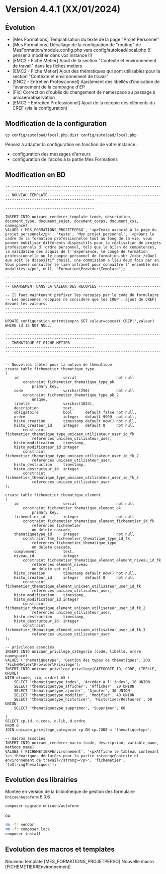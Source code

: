 Version 4.4.1 (XX/01/2024)
====

Évolution
---
- [Mes Formations] Templatisation du texte de la page "Projet Personnel"
- [Mes Formations] Décallage de la configuation de "routing" de MesFormation/module.config.php vers config/autoload/local.php (!! penser à modifier dans vos instance !!)
- [EMC2 - Fiche Metier] Ajout de la section "Contexte et environnement de travail" dans les fiches metiers
- [EMC2 - Fiche Metier] Ajout des thématiques qui sont utilisables pour la section "Contexte et environnement de travail"
- [ENC2 - Entretien Professionnel] Ajustement des libellés d'indication de l'avancement de la campagne d'EP
- [Fix] Correction d'oublis du changement de namespace au passage à unicaen/observation
- [EMC2 - Entretien Professionnel] Ajout de la recopie des éléments du CREF (via la configuration)

Modification de la configuration
---

```
cp config/autoload/local.php.dist config/autoload/local.php 
```

Pensez à adapter la configuration en fonction de votre instance :
- configuration des messages d'erreurs
- configuration de l'accès à la partie Mes Formations

Modification en BD
---

```postgresql
-- -----------------------------------------------------------------------------------------------------------
-- NOUVEAU TEMPLATE ------------------------------------------------------------------------------------------
-- -----------------------------------------------------------------------------------------------------------

INSERT INTO unicaen_renderer_template (code, description, document_type, document_sujet, document_corps, document_css, namespace) 
VALUES ('MES_FORMATIONS_PROJETPERSO', '<p>Texte associé à la page du projet personnel</p>', 'texte', 'Mon projet personnel', '<p>Dans le cadre de la formation professionnelle tout au long de la vie, vous pouvez mobiliser différents dispositifs pour la réalisation de projets professionnels d''ordre personnel, tels que le bilan de compétences, la validation des acquis de l''expérience, le congé de Formation professionnelle ou le compte personnel de formation.<br /><br />Quel que soit le dispositif choisi, une commission a lieu deux fois par an. Vous pouvez consulter le lien intranet pour connaître l''ensemble des modalités.</p>', null, 'Formation\Provider\Template');

-- -----------------------------------------------------------------------------------------------------------
-- CHANGEMENT DANS LA VALEUR DES RECOPIES --------------------------------------------------------------------
-- Il faut maintenant préfixer les recopies par le code du formulaire
-- Les anciennes recopies ne considère que les CREP ; ajout de CREP| devant les valeurs.    
-- -----------------------------------------------------------------------------------------------------------

UPDATE configuration_entretienpro SET valeur=concat('CREP|',valeur) WHERE id IS NOT NULL;

-- -----------------------------------------------------------------------------------------------------------
-- THEMATIQUE ET FICHE METIER --------------------------------------------------------------------------------
-- -----------------------------------------------------------------------------------------------------------    

-- Nouvelles tables pour la notion de thématique
create table fichemetier_thematique_type
(
    id                    serial                  not null
        constraint fichemetier_thematique_type_pk
            primary key,
    code                  varchar(256)            not null
        constraint fichemetier_thematique_type_pk_2
            unique,
    libelle               varchar(1024),
    description           text,
    obligatoire           bool      default false not null,
    ordre                 integer   default 9999  not null,
    histo_creation        timestamp default now() not null,
    histo_createur_id     integer   default 0     not null
        constraint fichemetier_thematique_type_unicaen_utilisateur_user_id_fk
            references unicaen_utilisateur_user,
    histo_modification    timestamp,
    histo_modificateur_id integer
        constraint fichemetier_thematique_type_unicaen_utilisateur_user_id_fk_2
            references unicaen_utilisateur_user,
    histo_destruction     timestamp,
    histo_destructeur_id  integer
        constraint fichemetier_thematique_type_unicaen_utilisateur_user_id_fk_3
            references unicaen_utilisateur_user
);

create table fichemetier_thematique_element
(
    id                    serial                  not null
        constraint fichemetier_thematique_element_pk
            primary key,
    fichemetier_id        integer                 not null
        constraint fichemetier_thematique_element_fichemetier_id_fk
            references fichemetier
            on delete cascade,
    thematiquetype_id     integer                 not null
        constraint fme_fichemetier_thematique_type_id_fk
            references fichemetier_thematique_type
            on delete cascade,
    complement            text,
    niveau_id             integer
        constraint fichemetier_thematique_element_element_niveau_id_fk
            references element_niveau
            on delete set null,
    histo_creation        timestamp default now() not null,
    histo_createur_id     integer   default 0     not null
        constraint fichemetier_thematique_element_unicaen_utilisateur_user_id_fk
            references unicaen_utilisateur_user,
    histo_modification    timestamp,
    histo_modificateur_id integer
        constraint fichemetier_thematique_element_unicaen_utilisateur_user_id_fk_2
            references unicaen_utilisateur_user,
    histo_destruction     timestamp,
    histo_destructeur_id  integer
        constraint fichemetier_thematique_element_unicaen_utilisateur_user_id_fk_3
            references unicaen_utilisateur_user
);

-- privileges associés
INSERT INTO unicaen_privilege_categorie (code, libelle, ordre, namespace)
VALUES ('thematiquetype', 'Gestion des types de thématiques', 200, 'FicheMetier\Provider\Privilege');
INSERT INTO unicaen_privilege_privilege(CATEGORIE_ID, CODE, LIBELLE, ORDRE)
WITH d(code, lib, ordre) AS (
    SELECT 'thematiquetype_index', 'Accéder à l''index', 10 UNION
    SELECT 'thematiquetype_afficher', 'Afficher', 20 UNION
    SELECT 'thematiquetype_ajouter', 'Ajouter', 30 UNION
    SELECT 'thematiquetype_modifier', 'Modifier', 40 UNION
    SELECT 'thematiquetype_historiser', 'Historiser/Restaurer', 50 UNION
    SELECT 'thematiquetype_supprimer', 'Supprimer', 60

)
SELECT cp.id, d.code, d.lib, d.ordre
FROM d
JOIN unicaen_privilege_categorie cp ON cp.CODE = 'thematiquetype';

-- macros associés
INSERT INTO unicaen_renderer_macro (code, description, variable_name, methode_name) 
VALUES ('FICHEMETIER#Environnement', '<p>Affiche le tableau contenant les thématiques déclarées pour la partie <strong>Contexte et environnement de travail</strong></p>', 'fichemetier', 'toStringThematiques');
```

Evolution des librairies
---

Montée en version de la bilbiothèque de gestion des formulaire `UnicaenAutoform` 6.0.6

```bash
composer upgrade unicaen/autoform
```

ou

```bash
rm -fr vendor
rm -fr composer.lock
composer install
```

Evolution des macros et templates
---

Nouveau template [MES_FORMATIONS_PROJETPERSO]
Nouvelle macro [FICHEMETIER#Environnement]
